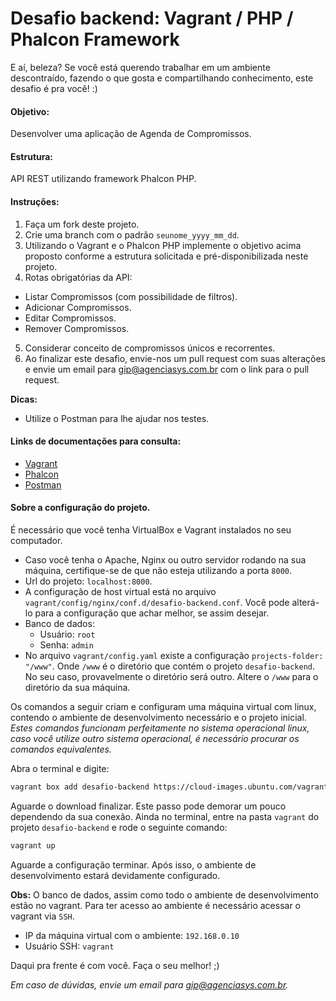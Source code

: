 # Desafio backend: Vagrant / PHP / Phalcon Framework

E aí, beleza? Se você está querendo trabalhar em um ambiente descontraído, fazendo o que gosta e compartilhando conhecimento, este desafio é pra você! :)

#### Objetivo:
Desenvolver uma aplicação de Agenda de Compromissos.

#### Estrutura:
API REST utilizando framework Phalcon PHP.

#### Instruções:
1. Faça um fork deste projeto.
2. Crie uma branch com o padrão `seunome_yyyy_mm_dd`.
3. Utilizando o Vagrant e o Phalcon PHP implemente o objetivo acima proposto conforme a estrutura solicitada e pré-disponibilizada neste projeto.
4. Rotas obrigatórias da API:
  - Listar Compromissos (com possibilidade de filtros).
  - Adicionar Compromissos.
  - Editar Compromissos.
  - Remover Compromissos.
5. Considerar conceito de compromissos únicos e recorrentes.
6. Ao finalizar este desafio, envie-nos um pull request com suas alterações e envie um email para gip@agenciasys.com.br com o link para o pull request.

**Dicas:**
  - Utilize o Postman para lhe ajudar nos testes.

#### Links de documentações para consulta:
- [Vagrant](https://www.vagrantup.com/docs/)
- [Phalcon](https://docs.phalconphp.com/en/latest/index.html)
- [Postman](https://www.getpostman.com/docs/)

#### Sobre a configuração do projeto.

É necessário que você tenha VirtualBox e Vagrant instalados no seu computador.

- Caso você tenha o Apache, Nginx ou outro servidor rodando na sua máquina, certifique-se de que não esteja utilizando a porta `8000`.
- Url do projeto: `localhost:8000`.
- A configuração de host virtual está no arquivo `vagrant/config/nginx/conf.d/desafio-backend.conf`. Você pode alterá-lo para a configuração que achar melhor, se assim desejar.
- Banco de dados:
  - Usuário: `root`
  - Senha: `admin`
- No arquivo `vagrant/config.yaml` existe a configuração `projects-folder: "/www"`. Onde `/www` é o diretório que contém o projeto `desafio-backend`. No seu caso, provavelmente o diretório será outro. Altere o `/www` para o diretório da sua máquina.

Os comandos a seguir criam e configuram uma máquina virtual com linux, contendo o ambiente de desenvolvimento necessário e o projeto inicial. *Estes comandos funcionam perfeitamente no sistema operacional linux, caso você utilize outro sistema operacional, é necessário procurar os comandos equivalentes.*

Abra o terminal e digite:
```sh
vagrant box add desafio-backend https://cloud-images.ubuntu.com/vagrant/trusty/current/trusty-server-cloudimg-amd64-vagrant-disk1.box
```

Aguarde o download finalizar. Este passo pode demorar um pouco dependendo da sua conexão. Ainda no terminal, entre na pasta `vagrant` do projeto `desafio-backend`  e rode o seguinte comando:
```sh
vagrant up
```

Aguarde a configuração terminar. Após isso, o ambiente de desenvolvimento estará devidamente configurado.

**Obs:** O banco de dados, assim como todo o ambiente de desenvolvimento estão no vagrant. Para ter acesso ao ambiente é necessário acessar o vagrant via `SSH`.
- IP da máquina virtual com o ambiente: `192.168.0.10`
- Usuário SSH: `vagrant`

Daqui pra frente é com você.
Faça o seu melhor! ;)

*Em caso de dúvidas, envie um email para gip@agenciasys.com.br.*
